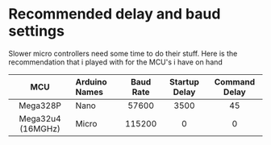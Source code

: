 # Recommended delay and baud settings

Slower micro controllers need some time to do their stuff. Here is the recommendation that i played with for the MCU's i have on hand

| MCU               | Arduino Names | Baud Rate | Startup Delay | Command Delay |
|:-----------------:|:--------------|:---------:|:-------------:|:-------------:|
| Mega328P          | Nano          | 57600     | 3500          | 45            |
| Mega32u4 (16MGHz) | Micro         | 115200    | 0             | 0             |
